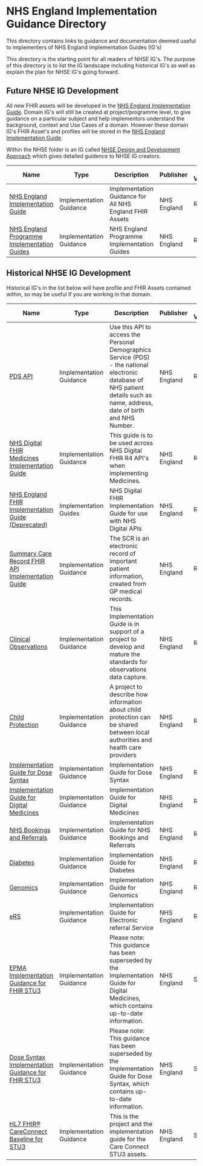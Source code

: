 # NHS England Implementation Guidance Directory

This directory contains links to guidance and documentation deemed useful to implementers of NHS England Implementation Guides (IG's) 

This directory is the starting point for all readers of NHSE IG's. The purpose of this directory is to list the IG landscape including historical IG's as well as explain the plan for NHSE IG's going forward.

## Future NHSE IG Development

All new FHIR assets will be developed in the  [NHS England Implementation Guide](https://simplifier.net/nhs-england-implementation-guide).  Domain IG's will still be created at project/programme level, to give guidance on a particular subject and help implementors understand the background, context and Use Cases of a domain. However these domain IG's FHIR Asset's and profiles will be stored in the [NHS England Implementation Guide](https://simplifier.net/nhs-england-implementation-guide).

Within the NHSE folder is an IG called [NHSE Design and Development Approach](https://simplifier.net/guide/NHSE-Design-and-Development-Approach2/Home?version=current) which gives detailed guidence to NHSE IG creators.

| **Name**  | **Type**  |  **Description** |  **Publisher** | ** FHIR Version**|
|---|---|---|---|---|
| [NHS England Implementation Guide](https://simplifier.net/nhs-england-implementation-guide)  | 	Implementation Guidance  | 	Implementation Guidance for All NHS England FHIR Assets | NHS England  | R4 |
| [NHS England Programme Implementation Guides](https://simplifier.net/nhs-england-programme-implementation-guides)  | Implementation Guidance  | NHS England Programme Implementation Guides  |  NHS England | R4 |

## Historical NHSE IG Development
Historical IG's in the list below will have profile and FHIR Assets contained within, so may be useful if you are working in that domain.

| **Name**  | **Type**  |  **Description** |  **Publisher** | ** FHIR Version**|
|---|---|---|---|---|
|[PDS API](https://simplifier.net/pdsapi)   | Implementation Guidance  | Use this API to access the Personal Demographics Service (PDS) - the national electronic database of NHS patient details such as name, address, date of birth and NHS Number.  | NHS England  | R4 |
| [NHS Digital FHIR Medicines Implementation Guide](https://simplifier.net/ukdigitalmedicine)  | Implementation Guidance  | This guide is to be used across NHS Digital FHIR R4 API's when implementing Medicines.  | NHS England  | R4 |
| [NHS England FHIR Implementation Guide (Deprecated)](https://simplifier.net/nhsdigital)  | Implementation Guides | NHS Digital FHIR Implementation Guide for use with NHS Digital APIs  | NHS England   | R4 |
| [Summary Care Record FHIR API Implementation Guide](https://simplifier.net/summarycarerecord-pluscodedentry)  | Implementation Guidance  | The SCR is an electronic record of important patient information, created from GP medical records.  | NHS England  | R4 |
| [Clinical Observations](https://simplifier.net/clinicalobservations)  | Implementation Guidance  | This Implementation Guide is in support of a project to develop and mature the standards for observations data capture.  | NHS England  |R4 |
| [Child Protection](https://simplifier.net/childprotection)  | Implementation Guidance  | A project to describe how information about child protection can be shared between local authorities and health care providers  | NHS England  | R4 |
| [Implementation Guide for Dose Syntax](https://simplifier.net/dosesyntaxforr4)  | 	Implementation Guidance  | 	Implementation Guide for Dose Syntax  | NHS England  | R4 |
| [Implementation Guide for Digital Medicines](https://simplifier.net/epmaimplementationguidanceforr4)  | Implementation Guidance  | Implementation Guide for Digital Medicines   | NHS England  | R4 |
| [NHS Bookings and Referrals](https://simplifier.net/nhsbookingandreferrals) |Implementation Guidance  | Implementation Guide for NHS Bookings and Referrals   | NHS England  | R4 |
| [Diabetes](https://simplifier.net/diabetesinfosharing)  | Implementation Guidance  | Implementation Guide for Diabetes   | NHS England |R4|
| [Genomics](https://simplifier.net/nhs-digital-fhir-genomics-implementation-guide)  | Implementation Guidance  | Implementation Guide for Genomics   | NHS England |R4|
| [eRS](https://simplifier.net/ers) |Implementation Guidance  | Implementation Guide for Electronic referral Service   | NHS England  | R4 |
|[EPMA Implementation Guidance for FHIR STU3](https://simplifier.net/epmaimplementationguidanceforstu3)   | Implementation Guidance  | Please note: This guidance has been superseded by the Implementation Guide for Digital Medicines, which contains up-to-date information.  | NHS England| STU3 |
| [Dose Syntax Implementation Guidance for FHIR STU3](https://simplifier.net/dosesyntaxforstu3)  | Implementation Guidance  | Please note: This guidance has been superseded by the Implementation Guide for Dose Syntax, which contains up-to-date information.  |  NHS England | STU3|
| [HL7 FHIR® CareConnect Baseline for STU3](https://simplifier.net/hl7fhircareconnectbaselineforstu3)  | Implementation Guidance  | This is the project and the implementation guide for the Care Connect STU3 assets.  |  NHS England | STU3|

